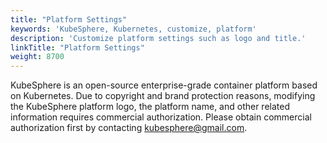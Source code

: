 ```yaml
---
title: "Platform Settings"
keywords: 'KubeSphere, Kubernetes, customize, platform'
description: 'Customize platform settings such as logo and title.'
linkTitle: "Platform Settings"
weight: 8700
---
```


KubeSphere is an open-source enterprise-grade container platform based on Kubernetes. Due to copyright and brand protection reasons, modifying the KubeSphere platform logo, the platform name, and other related information requires commercial authorization. Please obtain commercial authorization first by contacting kubesphere@gmail.com.




